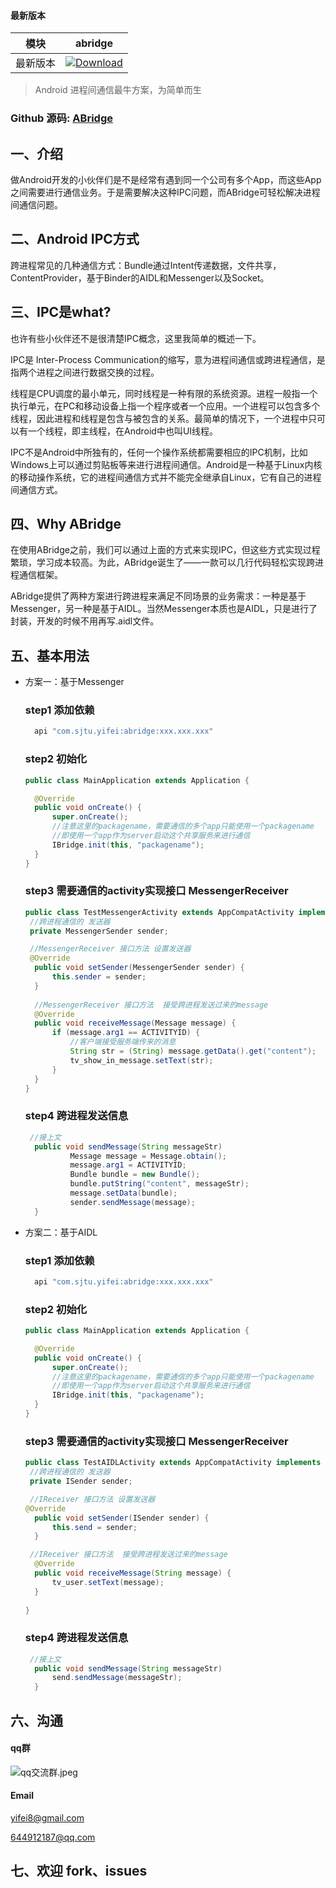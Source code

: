 #### 最新版本
模块|abridge|
---|---
最新版本|[![Download](https://api.bintray.com/packages/iyifei/maven/abridge/images/download.svg)](https://bintray.com/iyifei/maven/abridge/_latestVersion)

>Android 进程间通信最牛方案，为简单而生

### Github 源码: [ABridge](https://github.com/yifei8/ABridge)

## 一、介绍
做Android开发的小伙伴们是不是经常有遇到同一个公司有多个App，而这些App之间需要进行通信业务。于是需要解决这种IPC问题，而ABridge可轻松解决进程间通信问题。

## 二、Android IPC方式
跨进程常见的几种通信方式：Bundle通过Intent传递数据，文件共享，ContentProvider，基于Binder的AIDL和Messenger以及Socket。

## 三、IPC是what?
也许有些小伙伴还不是很清楚IPC概念，这里我简单的概述一下。

IPC是 Inter-Process Communication的缩写，意为进程间通信或跨进程通信，是指两个进程之间进行数据交换的过程。

线程是CPU调度的最小单元，同时线程是一种有限的系统资源。进程一般指一个执行单元，在PC和移动设备上指一个程序或者一个应用。一个进程可以包含多个线程，因此进程和线程是包含与被包含的关系。最简单的情况下，一个进程中只可以有一个线程，即主线程，在Android中也叫UI线程。

IPC不是Android中所独有的，任何一个操作系统都需要相应的IPC机制，比如Windows上可以通过剪贴板等来进行进程间通信。Android是一种基于Linux内核的移动操作系统，它的进程间通信方式并不能完全继承自Linux，它有自己的进程间通信方式。

 ## 四、Why ABridge
在使用ABridge之前，我们可以通过上面的方式来实现IPC，但这些方式实现过程繁琐，学习成本较高。为此，ABridge诞生了——一款可以几行代码轻松实现跨进程通信框架。

ABridge提供了两种方案进行跨进程来满足不同场景的业务需求：一种是基于Messenger，另一种是基于AIDL。当然Messenger本质也是AIDL，只是进行了封装，开发的时候不用再写.aidl文件。

## 五、基本用法
- 方案一：基于Messenger
  ### step1 添加依赖
  ```java
    api "com.sjtu.yifei:abridge:xxx.xxx.xxx"
  ```
  ### step2 初始化
  ```java
  public class MainApplication extends Application {

    @Override
    public void onCreate() {
        super.onCreate();
        //注意这里的packagename，需要通信的多个app只能使用一个packagename
        //即使用一个app作为server启动这个共享服务来进行通信
        IBridge.init(this, "packagename");
    }
  }
  ```
  ### step3 需要通信的activity实现接口 MessengerReceiver
  ```java
  public class TestMessengerActivity extends AppCompatActivity implements MessengerReceiver {
   //跨进程通信的 发送器
   private MessengerSender sender;

   //MessengerReceiver 接口方法 设置发送器
   @Override
    public void setSender(MessengerSender sender) {
        this.sender = sender;
    }
   
    //MessengerReceiver 接口方法  接受跨进程发送过来的message
    @Override
    public void receiveMessage(Message message) {
        if (message.arg1 == ACTIVITYID) {
            //客户端接受服务端传来的消息
            String str = (String) message.getData().get("content");
            tv_show_in_message.setText(str);
        }
    }
  }
  ```
  ### step4 跨进程发送信息
  ```java
   //接上文
    public void sendMessage(String messageStr)
            Message message = Message.obtain();
            message.arg1 = ACTIVITYID;
            Bundle bundle = new Bundle();
            bundle.putString("content", messageStr);
            message.setData(bundle);
            sender.sendMessage(message);
    }
  ```
- 方案二：基于AIDL
  ### step1 添加依赖
  ```java
    api "com.sjtu.yifei:abridge:xxx.xxx.xxx"
  ```
  ### step2 初始化
  ```java
  public class MainApplication extends Application {

    @Override
    public void onCreate() {
        super.onCreate();
        //注意这里的packagename，需要通信的多个app只能使用一个packagename
        //即使用一个app作为server启动这个共享服务来进行通信
        IBridge.init(this, "packagename");
    }
  }
  ```
  ### step3 需要通信的activity实现接口 MessengerReceiver
  ```java
  public class TestAIDLActivity extends AppCompatActivity implements IReceiver {
   //跨进程通信的 发送器
   private ISender sender;

   //IReceiver 接口方法 设置发送器
  @Override
    public void setSender(ISender sender) {
        this.send = sender;
    }

   //IReceiver 接口方法  接受跨进程发送过来的message
    @Override
    public void receiveMessage(String message) {
        tv_user.setText(message);
    }
 
  }
  ```
  ### step4 跨进程发送信息
  ```java
   //接上文
    public void sendMessage(String messageStr)
        send.sendMessage(messageStr);
    }
  ```
## 六、沟通
#### qq群

![qq交流群.jpeg](https://user-gold-cdn.xitu.io/2018/6/5/163cea15e497ee16?w=200&h=274&f=jpeg&s=15655)

#### Email
yifei8@gmail.com

644912187@qq.com
## 七、欢迎 fork、issues
